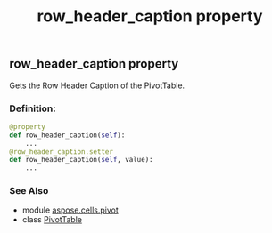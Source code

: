 ﻿---
title: row_header_caption property
second_title: Aspose.Cells for Python via .NET API References
description: 
type: docs
weight: 850
url: /aspose.cells.pivot/pivottable/row_header_caption/
is_root: false
---

## row_header_caption property


Gets the Row Header Caption of the PivotTable.
### Definition:
```python
@property
def row_header_caption(self):
    ...
@row_header_caption.setter
def row_header_caption(self, value):
    ...
```

### See Also
* module [aspose.cells.pivot](../../)
* class [PivotTable](/cells/python-net/aspose.cells.pivot/pivottable)
